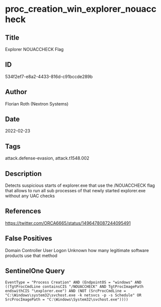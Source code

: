 # proc_creation_win_explorer_nouaccheck

## Title
Explorer NOUACCHECK Flag

## ID
534f2ef7-e8a2-4433-816d-c91bccde289b

## Author
Florian Roth (Nextron Systems)

## Date
2022-02-23

## Tags
attack.defense-evasion, attack.t1548.002

## Description
Detects suspicious starts of explorer.exe that use the /NOUACCHECK flag that allows to run all sub processes of that newly started explorer.exe without any UAC checks

## References
https://twitter.com/ORCA6665/status/1496478087244095491

## False Positives
Domain Controller User Logon
Unknown how many legitimate software products use that method

## SentinelOne Query
```
EventType = "Process Creation" AND (EndpointOS = "windows" AND ((TgtProcCmdLine containsCIS "/NOUACCHECK" AND TgtProcImagePath endswithCIS "\explorer.exe") AND (NOT (SrcProcCmdLine = "C:\Windows\system32\svchost.exe -k netsvcs -p -s Schedule" OR SrcProcImagePath = "C:\Windows\System32\svchost.exe"))))

```